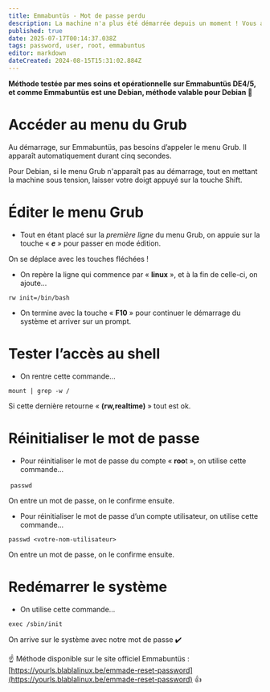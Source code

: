 ```yaml
---
title: Emmabuntüs - Mot de passe perdu
description: La machine n'a plus été démarrée depuis un moment ! Vous avez oublié le mot de passe root et/ou utilisateur ? Voici une solution.
published: true
date: 2025-07-17T00:14:37.038Z
tags: password, user, root, emmabuntus
editor: markdown
dateCreated: 2024-08-15T15:31:02.884Z
---
```


**Méthode testée par mes soins et opérationnelle sur Emmabuntüs DE4/5, et comme Emmabuntüs est une Debian, méthode valable pour Debian 💯**

# Accéder au menu du Grub

Au démarrage, sur Emmabuntüs, pas besoins d’appeler le menu Grub. Il apparaît automatiquement durant cinq secondes.

Pour Debian, si le menu Grub n'apparaît pas au démarrage, tout en mettant la machine sous tension, laisser votre doigt appuyé sur la touche Shift.

# Éditer le menu Grub

-   Tout en étant placé sur la _première ligne_ du menu Grub, on appuie sur la touche « **_e_** » pour passer en mode édition.

On se déplace avec les touches fléchées !

-   On repère la ligne qui commence par « **linux** », et à la fin de celle-ci, on ajoute…

`rw init=/bin/bash`

-   On termine avec la touche « **F10** » pour continuer le démarrage du système et arriver sur un prompt.

# Tester l’accès au shell

-   On rentre cette commande…

`mount | grep -w /`

Si cette dernière retourne « **(rw,realtime)** » tout est ok.

# Réinitialiser le mot de passe

-   Pour réinitialiser le mot de passe du compte « **roo**t », on utilise cette commande…

 `passwd`

On entre un mot de passe, on le confirme ensuite.

-   Pour réinitialiser le mot de passe d’un compte utilisateur, on utilise cette commande…

`passwd <votre-nom-utilisateur>`

On entre un mot de passe, on le confirme ensuite.

# Redémarrer le système

-   On utilise cette commande…

`exec /sbin/init`

On arrive sur le système avec notre mot de passe ✔️

☝️ Méthode disponible sur le site officiel Emmabuntüs : [https://yourls.blablalinux.be/emmade-reset-password](https://yourls.blablalinux.be/emmade-reset-password) 👍